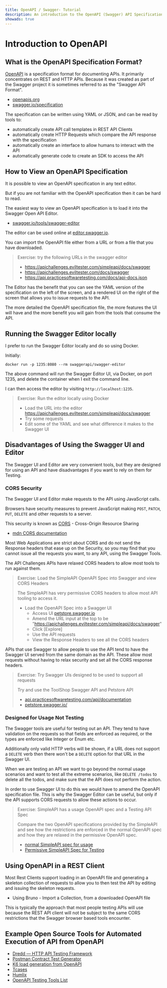 ```yaml
---
title: OpenAPI / Swagger- Tutorial
description: An introduction to the OpenAPI (Swagger) API Specification Format.
showads: true
---
```


# Introduction to OpenAPI

## What is the OpenAPI Specification Format?

[OpenAPI](https://www.openapis.org/) is a specification format for documenting APIs. It primarily concentrates on REST and HTTP APIs. Because it was created as part of the Swagger project it is sometimes referred to as the "Swagger API Format".

- [openapis.org](https://www.openapis.org/)
- [swagger.io/specification](https://swagger.io/specification/)

The specification can be written using YAML or JSON, and can be read by tools to:

- automatically create API call templates in REST API Clients
- automatically create HTTP Requests which compare the API response with the specification
- automatically create an interface to allow humans to interact with the API
- automatically generate code to create an SDK to access the API

## How to View an OpenAPI Specification

It is possible to view an OpenAPI specification in any text editor.

But if you are not familiar with the OpenAPI specification then it can be hard to read.

The easiest way to view an OpenAPI specification is to load it into the Swagger Open API Editor. 

- [swagger.io/tools/swagger-editor](https://swagger.io/tools/swagger-editor/)

The editor can be used online at [editor.swagger.io](https://editor.swagger.io/).

You can import the OpenAPI file either from a URL or from a file that you have downloaded.

> Exercise: try the following URLs in the swagger editor
> 
> - https://apichallenges.eviltester.com/simpleapi/docs/swagger
> - https://apichallenges.eviltester.com/docs/swagger
> - https://api.practicesoftwaretesting.com/docs/api-docs.json

The Editor has the benefit that you can see the YAML version of the specification on the left of the screen, and a rendered UI on the right of the screen that allows you to issue requests to the API.

The more detailed the OpenAPI specification file, the more features the UI will have and the more benefit you will gain from the tools that consume the API.

## Running the Swagger Editor locally

I prefer to run the Swagger Editor locally and do so using Docker.

Initially:

```
docker run -p 1235:8080 --rm swaggerapi/swagger-editor
```

The above command will run the Swagger Editor UI, via Docker, on port 1235, and delete the container when I exit the command line.

I can then access the editor by visiting `http://localhost:1235`.

> Exercise: Run the editor locally using Docker
> 
> - Load the URL into the editor https://apichallenges.eviltester.com/simpleapi/docs/swagger
> - Try some requests
> - Edit some of the YAML and see what difference it makes to the Swagger UI

## Disadvantages of Using the Swagger UI and Editor

The Swagger UI and Editor are very convenient tools, but they are designed for using an API and have disadvantages if you want to rely on them for Testing.

### CORS Security

The Swagger UI and Editor make requests to the API using JavaScript calls.

Browsers have security measures to prevent JavaScript making `POST`, `PATCH`, `PUT`, `DELETE` and other requests to a server.

This security is known as [CORS](https://developer.mozilla.org/en-US/docs/Web/HTTP/CORS) - Cross-Origin Resource Sharing

- [mdn CORS documentation](https://developer.mozilla.org/en-US/docs/Web/HTTP/CORS)

Most Web Applications are strict about CORS and do not send the Response headers that ease up on the Security, so you may find that you cannot issue all the requests you want, to any API, using the Swagger Tools.

The API Challenges APIs have relaxed CORS headers to allow most tools to run against them.

> Exercise: Load the SimpleAPI OpenAPI Spec into Swagger and view CORS Headers
> 
> The SimpleAPI has very permissive CORS headers to allow most API tooling to access it.
> 
> - Load the OpenAPI Spec into a Swagger UI
>    - Access UI [petstore.swagger.io](https://petstore.swagger.io/)
>    - Amend the URL input at the top to be "https://apichallenges.eviltester.com/simpleapi/docs/swagger"
>    - Click [Explore]
>    - Use the API requests
>    - View the Response Headers to see all the CORS headers

APIs that use Swagger to allow people to use the API tend to have the Swagger UI served from the same domain as the API. These allow most requests without having to relax security and set all the CORS response headers.

> Exercise: Try Swagger UIs designed to be used to support all requests
> 
> Try and use the ToolShop Swagger API and Petstore API
> 
> - [api.practicesoftwaretesting.com/api/documentation](https://api.practicesoftwaretesting.com/api/documentation)
> - [petstore.swagger.io/](https://petstore.swagger.io/)

### Designed for Usage Not Testing

The Swagger tools are useful for testing out an API. They tend to have validation on the requests so that fields are enforced as required, or the types are enforced like Integer or Enum etc.

Additionally only valid HTTP verbs will be shown, if a URL does not support a `DELETE` verb then there won't be a `DELETE` option for that URL in the Swagger UI.

When we are testing an API we want to go beyond the normal usage scenarios and want to test all the extreme scenarios, like `DELETE /todos` to delete all the todos, and make sure that the API does not perform the action.

In order to use Swagger UI to do this we would have to amend the OpenAPI specification file. This is why the Swagger Editor can be useful, but only if the API supports CORS requests to allow these actions to occur.

> Exercise: SimpleAPI has a usage OpenAPI spec and a Testing API Spec
> 
> Compare the two OpenAPI specifications provided by the SimpleAPI and see how the restrictions are enforced in the normal OpenAPI spec and how they are relaxed in the permissive OpenAPI spec.
> 
> - [normal SimpleAPI spec for usage](http://localhost:4567/simpleapi/docs/swagger)
> - [Permissive SimpleAPI Spec for Testing](http://localhost:4567/simpleapi/docs/swagger?permissive)


## Using OpenAPI in a REST Client

Most Rest Clients support loading in an OpenAPI file and generating a skeleton collection of requests to allow you to then test the API by editing and issuing the skeleton requests.

- Using Bruno - Import a Collection, from a downloaded OpenAPI file

This is typically the approach that most people testing APIs will use because the REST API client will not be subject to the same CORS restrictions that the Swagger browser based tools encounter.


## Example Open Source Tools for Automated Execution of API from OpenAPI

- [Dredd — HTTP API Testing Framework](https://dredd.org/en/latest/)
- [Postman Contract Test Generator](https://github.com/allenheltondev/postman-contract-test-generator)
- [K6 load generation from OpenAPI](https://k6.io/blog/load-testing-your-api-with-swagger-openapi-and-k6/)
- [Tcases](https://github.com/Cornutum/tcases/blob/master/tcases-openapi/README.md#tcases-for-openapi-from-rest-ful-to-test-ful)
- [Humlix](https://www.humlix.com/)
- [OpenAPI Testing Tools List](https://openapi.tools/#testing)


